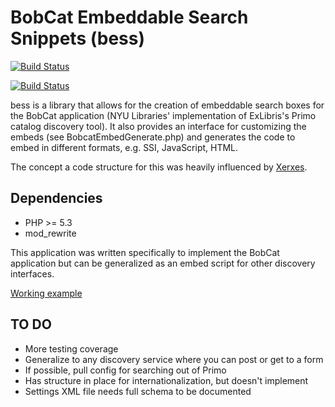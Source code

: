# BobCat Embeddable Search Snippets (bess)

[![Build Status](http://jenkins1.bobst.nyu.edu/job/BESS%20Production/badge/icon)](http://jenkins1.bobst.nyu.edu/job/BESS%20Production/)

[![Build Status](https://travis-ci.org/NYULibraries/bess.png?branch=master)](https://travis-ci.org/NYULibraries/bess)

bess is a library that allows for the creation of embeddable search boxes for the BobCat application (NYU Libraries' implementation of ExLibris's Primo catalog discovery tool). It also provides an interface for customizing the embeds (see BobcatEmbedGenerate.php) and generates the code to embed in different formats, e.g. SSI, JavaScript, HTML.

The concept a code structure for this was heavily influenced by [Xerxes](https://code.google.com/p/xerxes-portal/).

## Dependencies

* PHP >= 5.3
* mod_rewrite 

This application was written specifically to implement the BobCat application but can be generalized as an embed script for other discovery interfaces.

[Working example](http://web1.library.nyu.edu/bobcat/)

## TO DO

* More testing coverage
* Generalize to any discovery service where you can post or get to a form
* If possible, pull config for searching out of Primo
* Has structure in place for internationalization, but doesn't implement
* Settings XML file needs full schema to be documented